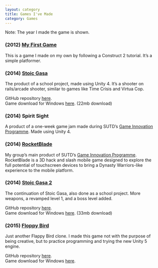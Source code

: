 ```yaml
---
layout: category
title: Games I've Made
category: Games
---
```


Note: The year I made the game is shown.

### (2012) [My First Game](https://joelngwt.github.io/FirstGame/)
This is a game I made on my own by following a Construct 2 tutorial. It’s a simple platformer.

### (2014) [Stoic Gasa](https://joelngwt.github.io/stoic-gasa/)
The product of a school project, made using Unity 4. It’s a shooter on rails/arcade shooter, similar to games like Time Crisis and Virtua Cop.

GitHub repository [here](https://github.com/joelngwt/stoic-gasa).<br />
Game download for Windows [here](https://www.dropbox.com/s/tu1q0er1lla0s67/Stoic%20Gasa.zip?dl=0). (22mb download)

### (2014) Spirit Sight
A product of a one-week game jam made during SUTD’s [Game Innovation Programme](http://gamelab.dorienherremans.com/). Made using Unity 4.

### (2014) [RocketBlade](http://gamelab.dorienherremans.com/rocketblade)
My group’s main product of SUTD’s [Game Innovation Programme](http://gamelab.dorienherremans.com/). RocketBlade is a 3D hack and slash mobile game designed to explore the full potential of touchscreen devices to bring a Dynasty Warriors-like experience to the mobile platform.

### (2014) [Stoic Gasa 2](https://joelngwt.github.io/stoic-gasa-cs4350/)
The continuation of Stoic Gasa, also done as a school project. More weapons, a revamped level 1, and a boss level added.

GitHub repository [here](https://github.com/joelngwt/stoic-gasa-cs4350).<br />
Game download for Windows [here](https://www.dropbox.com/s/4k8ahio56p4goq5/Stoic%20Gasa%202.zip?dl=0). (33mb download)

### (2015) [Floppy Bird](https://joelngwt.github.io/FloppyBird/)
Just another Flappy Bird clone. I made this game not with the purpose of being creative, but to practice programming and trying the new Unity 5 engine.

GitHub repository [here](https://github.com/joelngwt/FloppyBird).<br />
Game download for Windows [here](https://www.dropbox.com/s/xao962599nwxj34/Floppy%20Bird.zip?dl=0).
